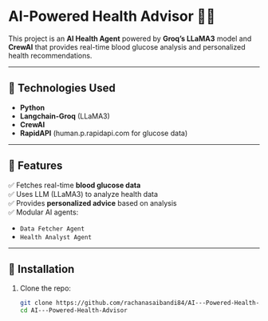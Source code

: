 # AI-Powered Health Advisor 🧠💉

This project is an **AI Health Agent** powered by **Groq’s LLaMA3** model and **CrewAI** that provides real-time blood glucose analysis and personalized health recommendations.

---

## 🔧 Technologies Used

- **Python**
- **Langchain-Groq** (LLaMA3)
- **CrewAI**
- **RapidAPI** (human.p.rapidapi.com for glucose data)

---

## 🚀 Features

✅ Fetches real-time **blood glucose data**  
✅ Uses LLM (LLaMA3) to analyze health data  
✅ Provides **personalized advice** based on analysis  
✅ Modular AI agents:  
- `Data Fetcher Agent`  
- `Health Analyst Agent`

---

## 🧪 Installation

1. Clone the repo:
   ```bash
   git clone https://github.com/rachanasaibandi84/AI---Powered-Health-Advisor.git
   cd AI---Powered-Health-Advisor
